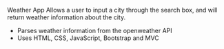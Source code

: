 Weather App
Allows a user to input a city through the search box, and will return weather information about the city.
- Parses weather information from the openweather API
- Uses HTML, CSS, JavaScript, Bootstrap and MVC
